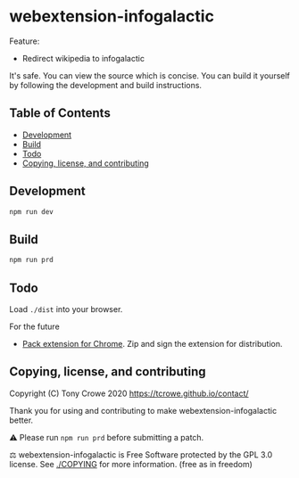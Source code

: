 # webextension-infogalactic

Feature:

+ Redirect wikipedia to infogalactic

It's safe. You can view the source which is concise. You can build it yourself by following the development and build instructions.

## Table of Contents

+ [Development](#development)
+ [Build](#build)
+ [Todo](#todo)
+ [Copying, license, and contributing](#copying-license-and-contributing)

## Development

```sh
npm run dev
```

## Build

```sh
npm run prd
```

## Todo

Load `./dist` into your browser.

For the future

+ [Pack extension for Chrome](https://www.adambarth.com/experimental/crx/docs/packaging.html). Zip and sign the extension for distribution.

## Copying, license, and contributing

Copyright (C) Tony Crowe 2020 <https://tcrowe.github.io/contact/>

Thank you for using and contributing to make webextension-infogalactic better.

⚠️ Please run `npm run prd` before submitting a patch.

⚖️ webextension-infogalactic is Free Software protected by the GPL 3.0 license. See [./COPYING](./COPYING) for more information. (free as in freedom)
